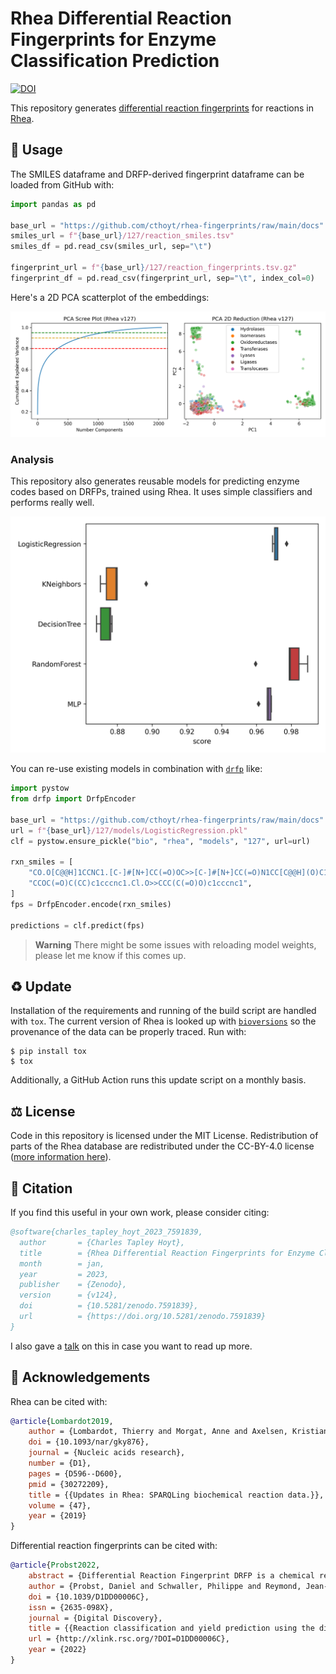 # Rhea Differential Reaction Fingerprints for Enzyme Classification Prediction

[![DOI](https://zenodo.org/badge/400263430.svg)](https://zenodo.org/badge/latestdoi/400263430)

This repository
generates [differential reaction fingerprints](https://github.com/reymond-group/drfp) for reactions
in [Rhea](https://www.rhea-db.org).

## 🚀 Usage

The SMILES dataframe and DRFP-derived fingerprint dataframe can be loaded from GitHub with:

```python
import pandas as pd

base_url = "https://github.com/cthoyt/rhea-fingerprints/raw/main/docs"
smiles_url = f"{base_url}/127/reaction_smiles.tsv"
smiles_df = pd.read_csv(smiles_url, sep="\t")

fingerprint_url = f"{base_url}/127/reaction_fingerprints.tsv.gz"
fingerprint_df = pd.read_csv(fingerprint_url, sep="\t", index_col=0)
```

Here's a 2D PCA scatterplot of the embeddings:

![Scatterplot of DRFPs](docs/127/scatter.png)

### Analysis

This repository also generates reusable models for predicting enzyme codes based on DRFPs, trained
using Rhea. It uses simple classifiers and performs really well.

![Scatterplot of classifier results](docs/127/models/clf_results.png)

You can re-use existing models in combination with [`drfp`](https://github.com/reymond-group/drfp) like:

```python
import pystow
from drfp import DrfpEncoder

base_url = "https://github.com/cthoyt/rhea-fingerprints/raw/main/docs"
url = f"{base_url}/127/models/LogisticRegression.pkl"
clf = pystow.ensure_pickle("bio", "rhea", "models", "127", url=url)

rxn_smiles = [
    "CO.O[C@@H]1CCNC1.[C-]#[N+]CC(=O)OC>>[C-]#[N+]CC(=O)N1CC[C@@H](O)C1",
    "CCOC(=O)C(CC)c1cccnc1.Cl.O>>CCC(C(=O)O)c1cccnc1",
]
fps = DrfpEncoder.encode(rxn_smiles)

predictions = clf.predict(fps)
```

> **Warning**
> There might be some issues with reloading model weights, please let me know if this comes up.

## ♻️ Update

Installation of the requirements and running of the build script are handled with `tox`. The current
version of Rhea is looked up with [`bioversions`](https://github.com/cthoyt/bioversions) so the
provenance of the data can be properly traced. Run with:

```shell
$ pip install tox
$ tox
```

Additionally, a GitHub Action runs this update script on a monthly basis.

## ⚖️ License

Code in this repository is licensed under the MIT License. Redistribution of parts of the Rhea
database are redistributed under the CC-BY-4.0
license ([more information here](https://www.rhea-db.org/help/license-disclaimer)).

## 📖 Citation

If you find this useful in your own work, please consider citing:

```bibtex
@software{charles_tapley_hoyt_2023_7591839,
  author       = {Charles Tapley Hoyt},
  title        = {Rhea Differential Reaction Fingerprints for Enzyme Classification Prediction},
  month        = jan,
  year         = 2023,
  publisher    = {Zenodo},
  version      = {v124},
  doi          = {10.5281/zenodo.7591839},
  url          = {https://doi.org/10.5281/zenodo.7591839}
}
```

I also gave a [talk](https://bit.ly/really-cool-representations) on this in case you want to read up more.

## 🙏 Acknowledgements

Rhea can be cited with:

```bibtex
@article{Lombardot2019,
    author = {Lombardot, Thierry and Morgat, Anne and Axelsen, Kristian B and Aimo, Lucila and Hyka-Nouspikel, Nevila and Niknejad, Anne and Ignatchenko, Alex and Xenarios, Ioannis and Coudert, Elisabeth and Redaschi, Nicole and Bridge, Alan},
    doi = {10.1093/nar/gky876},
    journal = {Nucleic acids research},
    number = {D1},
    pages = {D596--D600},
    pmid = {30272209},
    title = {{Updates in Rhea: SPARQLing biochemical reaction data.}},
    volume = {47},
    year = {2019}
}
```

Differential reaction fingerprints can be cited with:

```bibtex
@article{Probst2022,
    abstract = {Differential Reaction Fingerprint DRFP is a chemical reaction fingerprint enabling simple machine learning models running on standard hardware to reach DFT- and deep learning-based accuracies in reaction yield prediction and reaction classification.},
    author = {Probst, Daniel and Schwaller, Philippe and Reymond, Jean-Louis},
    doi = {10.1039/D1DD00006C},
    issn = {2635-098X},
    journal = {Digital Discovery},
    title = {{Reaction classification and yield prediction using the differential reaction fingerprint DRFP}},
    url = {http://xlink.rsc.org/?DOI=D1DD00006C},
    year = {2022}
}
```
